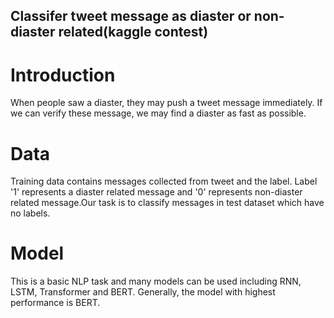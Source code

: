 ## Classifer tweet message as diaster or non-diaster related(kaggle contest)
# Introduction
When people saw a diaster, they may push a tweet message immediately. If we can verify these message, we may find a diaster as fast as possible.

# Data
Training data contains messages collected from tweet and the label. Label '1' represents a diaster related message and '0' represents non-diaster related message.Our task is to classify messages in test dataset which have no labels.

# Model
This is a basic NLP task and many models can be used including RNN, LSTM, Transformer and BERT. Generally, the model with highest performance is BERT.
